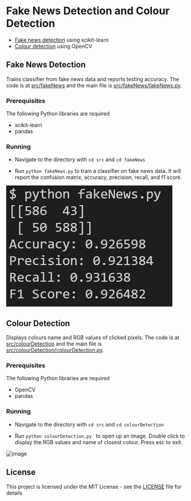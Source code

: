 # Fake News Detection and Colour Detection

* [Fake news detection](#fake-news-detection) using scikit-learn 
* [Colour detection](#colour-detection) using OpenCV

## Fake News Detection

Trains classifier from fake news data and reports testing accuracy. The code is at [src/fakeNews](src/fakeNews) and the main file is [src/fakeNews/fakeNews.py](src/fakeNews/fakeNews.py).

### Prerequisites

The following Python libraries are required

* scikit-learn
* pandas

### Running

* Navigate to the directory with ```cd src``` and ```cd fakeNews```

* Run ```python fakeNews.py``` to train a classifier on fake news data. It will report the confusion matrix, accuracy, precision, recall, and f1 score.

![image](images/image.png)

## Colour Detection

Displays colours name and RGB values of clicked pixels. The code is at [src/colourDetection](src/colourDetection) and the main file is [src/colourDetection/colourDetection.py](src/colourDetection/colourDetection.py).

### Prerequisites

The following Python libraries are required

* OpenCV
* pandas

### Running

* Navigate to the directory with ```cd src``` and ```cd colourDetection```

* Run ```python colourDetection.py ``` to open up an image. Double click to display the RGB values and name of closest colour. Press esc to exit.

![image](images/image1.png)

## License

This project is licensed under the MIT License - see the [LICENSE](LICENSE) file for details
